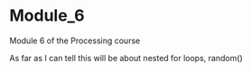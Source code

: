 # Module_6
Module 6 of the Processing course

As far as I can tell this will be about nested for loops, random()
